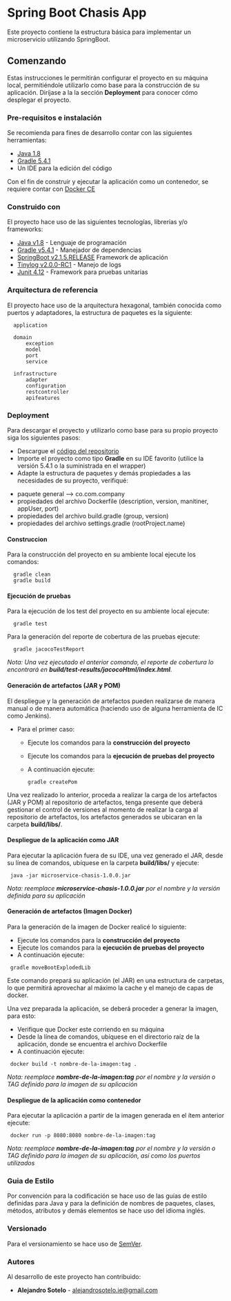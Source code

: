 # Spring Boot Chasis App

Este proyecto contiene la estructura básica para implementar un microservicio utilizando SpringBoot.

## Comenzando

Estas instrucciones le permitirán configurar el proyecto en su máquina local, permitiéndole utilizarlo como base para la construcción de su aplicación. Diríjase a la la sección **Deployment** para conocer cómo desplegar el proyecto.

### Pre-requisitos e instalación

Se recomienda para fines de desarrollo contar con las siguientes herramientas:

- [Java 1.8](https://www.oracle.com/technetwork/java/javase/downloads/jdk8-downloads-2133151.html)
- [Gradle 5.4.1](https://gradle.org/releases/)
- Un IDE para la edición del código

Con el fin de construir y ejecutar la aplicación como un contenedor, se requiere contar con [Docker CE]( https://hub.docker.com/editions/community/docker-ce-desktop-windows)



### Construido con

El proyecto hace uso de las siguientes tecnologías, librerías y/o frameworks:

- [Java v1.8](https://www.oracle.com/technetwork/java/javase/downloads/jdk8-downloads-2133151.html) - Lenguaje de programación
- [Gradle v5.4.1](https://gradle.org/releases/) - Manejador de dependencias
- [SpringBoot v2.1.5.RELEASE](https://spring.io/projects/spring-boot) Framework de aplicación
- [Tinylog v2.0.0-RC1](https://tinylog.org/v2/) - Manejo de logs
- [Junit 4.12](https://junit.org/junit4/) - Framework para pruebas unitarias

### Arquitectura de referencia

El proyecto hace uso de la arquitectura hexagonal, también conocida como puertos y adaptadores, la estructura de paquetes es la siguiente:
 ```     
   application

   domain
       exception
       model
       port
       service

   infrastructure
       adapter
       configuration
       restcontroller
       apifeatures
 ```

### Deployment

Para descargar el proyecto y utilizarlo como base para su propio proyecto siga los siguientes pasos:

* Descargue el [código del repositorio](https://github.com/alejandro-sotelo/SpringBootChasis.git)
* Importe el proyecto como tipo **Gradle** en su IDE favorito (utilice la versión 5.4.1 o la suministrada en el wrapper)
* Adapte la estructura de paquetes y demás propiedades a las necesidades de su proyecto, verifiqué:
- paquete general --> co.com.company
- propiedades del archivo Dockerfile (description, version, manitiner, appUser, port)
- propiedades del archivo build.gradle (group, version)
- propiedades del archivo settings.gradle (rootProject.name)

#### Construccion
Para la construcción del proyecto en su ambiente local ejecute los comandos:
 ```
   gradle clean
   gradle build
 ```

#### Ejecución de pruebas
Para la ejecución de los test del proyecto en su ambiente local ejecute:
 ```
   gradle test
 ```

Para la generación del reporte de cobertura de las pruebas ejecute:

 ```
   gradle jacocoTestReport
 ```
*Nota: Una vez ejecutado el anterior comando, el reporte de cobertura lo encontrará en **build/test-results/jacocoHtml/index.html**.*

#### Generación de artefactos (JAR y POM)
El despliegue y la generación de artefactos pueden realizarse de manera manual o de manera automática (haciendo uso de alguna herramienta de IC como Jenkins).

* Para el primer caso:
    - Ejecute los comandos para la **construcción del proyecto**
    - Ejecute los comandos para la **ejecución de pruebas del proyecto**
    - A continuación ejecute:

      ```
      gradle createPom
      ```

Una vez realizado lo anterior, proceda a realizar la carga de los artefactos (JAR y POM) al repositorio de artefactos, tenga presente que deberá gestionar el control de versiones al momento de realizar la carga al repositorio de artefactos, los artefactos generados se ubicaran en la carpeta **build/libs/**.

#### Despliegue de la aplicación como JAR

Para ejecutar la aplicación fuera de su IDE, una vez generado el JAR, desde su línea de comandos, ubíquese en la carpeta **build/libs/** y ejecute:


```    
 java -jar microservice-chasis-1.0.0.jar
```

*Nota: reemplace **microservice-chasis-1.0.0.jar** por el nombre y la versión definida para su aplicación*

#### Generación de artefactos (Imagen Docker)
Para la generación de la imagen de Docker realicé lo siguiente:

- Ejecute los comandos para la **construcción del proyecto**
- Ejecute los comandos para la **ejecución de pruebas del proyecto**
- A continuación ejecute:

```
 gradle moveBootExplodedLib
```

Este comando prepará su aplicación (el JAR) en una estructura de carpetas, lo que permitirá aprovechar al máximo la cache y el manejo de capas de docker.

Una vez preparada la aplicación, se deberá proceder a generar la imagen, para esto:

- Verifique que Docker este corriendo en su máquina
- Desde la línea de comandos, ubíquese en el directorio raíz de la aplicación, donde se encuentra el archivo Dockerfile
- A continuación ejecute:

```
 docker build -t nombre-de-la-imagen:tag .
```

*Nota: reemplace **nombre-de-la-imagen:tag** por el nombre y la versión o TAG definido para la imagen de su aplicación*

#### Despliegue de la aplicación como contenedor
Para ejecutar la aplicación a partir de la imagen generada en el ítem anterior ejecute:

```
 docker run -p 8080:8080 nombre-de-la-imagen:tag
```
*Nota: reemplace **nombre-de-la-imagen:tag** por el nombre y la versión o TAG definido para la imagen de su aplicación, así como los puertos utilizados*

### Guia de Estilo

Por convención para la codificación se hace uso de las guías de estilo definidas para Java y para la definición de nombres de paquetes, clases, métodos, atributos y demás elementos se hace uso del idioma inglés.

### Versionado

Para el versionamiento se hace uso de [SemVer](https://semver.org/lang/es/).

### Autores
Al desarrollo de este proyecto han contribuido:

* **Alejandro Sotelo** - alejandrosotelo.ie@gmail.com